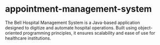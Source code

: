 # appointment-management-system
The Bell Hospital Management System is a Java-based application designed to digitize and automate hospital operations. Built using object-oriented programming principles, it ensures scalability and ease of use for healthcare institutions.
